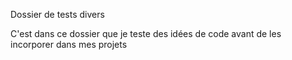 Dossier de tests divers

C'est dans ce dossier que je teste des idées de code avant de les incorporer dans mes projets
